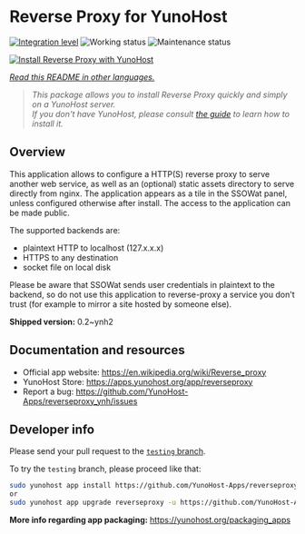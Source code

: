 <!--
N.B.: This README was automatically generated by <https://github.com/YunoHost/apps/tree/master/tools/readme_generator>
It shall NOT be edited by hand.
-->

# Reverse Proxy for YunoHost

[![Integration level](https://dash.yunohost.org/integration/reverseproxy.svg)](https://ci-apps.yunohost.org/ci/apps/reverseproxy/) ![Working status](https://ci-apps.yunohost.org/ci/badges/reverseproxy.status.svg) ![Maintenance status](https://ci-apps.yunohost.org/ci/badges/reverseproxy.maintain.svg)

[![Install Reverse Proxy with YunoHost](https://install-app.yunohost.org/install-with-yunohost.svg)](https://install-app.yunohost.org/?app=reverseproxy)

*[Read this README in other languages.](./ALL_README.md)*

> *This package allows you to install Reverse Proxy quickly and simply on a YunoHost server.*  
> *If you don't have YunoHost, please consult [the guide](https://yunohost.org/install) to learn how to install it.*

## Overview

This application allows to configure a HTTP(S) reverse proxy to serve another web service, as well as an (optional) static assets directory to serve directly from nginx. The application appears as a tile in the SSOWat panel, unless configured otherwise after install. The access to the application can be made public.

The supported backends are:

- plaintext HTTP to localhost (127.x.x.x)
- HTTPS to any destination
- socket file on local disk

Please be aware that SSOWat sends user credentials in plaintext to the backend, so do not use this application to reverse-proxy a service you don't trust (for example to mirror a site hosted by someone else).


**Shipped version:** 0.2~ynh2
## Documentation and resources

- Official app website: <https://en.wikipedia.org/wiki/Reverse_proxy>
- YunoHost Store: <https://apps.yunohost.org/app/reverseproxy>
- Report a bug: <https://github.com/YunoHost-Apps/reverseproxy_ynh/issues>

## Developer info

Please send your pull request to the [`testing` branch](https://github.com/YunoHost-Apps/reverseproxy_ynh/tree/testing).

To try the `testing` branch, please proceed like that:

```bash
sudo yunohost app install https://github.com/YunoHost-Apps/reverseproxy_ynh/tree/testing --debug
or
sudo yunohost app upgrade reverseproxy -u https://github.com/YunoHost-Apps/reverseproxy_ynh/tree/testing --debug
```

**More info regarding app packaging:** <https://yunohost.org/packaging_apps>

